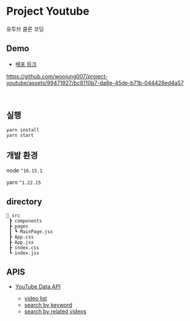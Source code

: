 # Project Youtube

유투브 클론 코딩

## Demo

-   [배포 링크](https://deploy-preview-3--storied-brigadeiros-70902f.netlify.app/)

https://github.com/woojung007/project-youtube/assets/99471927/bc8110b7-da8e-45de-b71b-044428ed4a57

<br/>

## 실행

```
yarn install
yarn start
```

## 개발 환경

node `^16.15.1`

yarn `^1.22.15`

## directory

```
📁 src
 ┣ components
 ┣ pages
 ┃ ┗ MainPage.jsx
 ┣ App.css
 ┣ App.jsx
 ┣ index.css
 ┗ index.jsx

```

## APIS

-   [YouTube Data API](https://developers.google.com/youtube/v3/getting-started)

    -   [video list](https://developers.google.com/youtube/v3/docs/videos/list)
    -   [search by keyword](https://developers.google.com/youtube/v3/docs/search/list#usage)
    -   [search by related videos](https://developers.google.com/youtube/v3/docs/search/list#usage)

##
